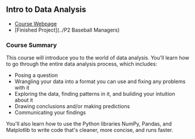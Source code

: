 ## Intro to Data Analysis

* [Course Webpage](https://www.udacity.com/course/intro-to-data-analysis--ud170)
* [Finished Project](../P2 Baseball Managers)

### Course Summary

This course will introduce you to the world of data analysis. You'll learn how to go through the entire data analysis process, which includes:

* Posing a question
* Wrangling your data into a format you can use and fixing any problems with it
* Exploring the data, finding patterns in it, and building your intuition about it
* Drawing conclusions and/or making predictions
* Communicating your findings

You'll also learn how to use the Python libraries NumPy, Pandas, and Matplotlib to write code that's cleaner, more concise, and runs faster.